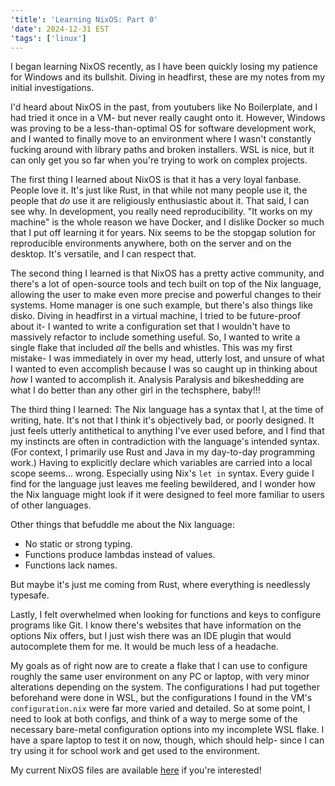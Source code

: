 ```yaml
---
'title': 'Learning NixOS: Part 0'
'date': 2024-12-31 EST
'tags': ['linux']
---
```


I began learning NixOS recently, as I have been quickly losing my patience for Windows and its bullshit. Diving in headfirst, these are my notes from my initial investigations.

<!-- more -->

I'd heard about NixOS in the past, from youtubers like No Boilerplate, and I had tried it once in a VM- but never really caught onto it. However, Windows was proving to be a less-than-optimal OS for software development work, and I wanted to finally move to an environment where I wasn't constantly fucking around with library paths and broken installers. WSL is nice, but it can only get you so far when you're trying to work on complex projects.

The first thing I learned about NixOS is that it has a very loyal fanbase. People love it. It's just like Rust, in that while not many people use it, the people that *do* use it are religiously enthusiastic about it. That said, I can see why. In development, you really need reproducibility. "It works on my machine" is the whole reason we have Docker, and I dislike Docker so much that I put off learning it for years. Nix seems to be the stopgap solution for reproducible environments anywhere, both on the server and on the desktop. It's versatile, and I can respect that.

The second thing I learned is that NixOS has a pretty active community, and there's a lot of open-source tools and tech built on top of the Nix language, allowing the user to make even more precise and powerful changes to their systems. Home manager is one such example, but there's also things like disko. Diving in headfirst in a virtual machine, I tried to be future-proof about it- I wanted to write a configuration set that I wouldn't have to massively refactor to include something useful. So, I wanted to write a single flake that included *all* the bells and whistles. This was my first mistake- I was immediately in over my head, utterly lost, and unsure of what I wanted to even accomplish because I was so caught up in thinking about *how* I wanted to accomplish it. Analysis Paralysis and bikeshedding are what I do better than any other girl in the techsphere, baby!!!

The third thing I learned: The Nix language has a syntax that I, at the time of writing, hate. It's not that I think it's objectively bad, or poorly designed. It just feels utterly antithetical to anything I've ever used before, and I find that my instincts are often in contradiction with the language's intended syntax. (For context, I primarily use Rust and Java in my day-to-day programming work.) Having to explicitly declare which variables are carried into a local scope seems... wrong. Especially using Nix's `let in` syntax. Every guide I find for the language just leaves me feeling bewildered, and I wonder how the Nix language might look if it were designed to feel more familiar to users of other languages.

Other things that befuddle me about the Nix language:

- No static or strong typing.
- Functions produce lambdas instead of values.
- Functions lack names.

But maybe it's just me coming from Rust, where everything is needlessly typesafe.

Lastly, I felt overwhelmed when looking for functions and keys to configure programs like Git. I know there's websites that have information on the options Nix offers, but I just wish there was an IDE plugin that would autocomplete them for me. It would be much less of a headache.

My goals as of right now are to create a flake that I can use to configure roughly the same user environment on any PC or laptop, with very minor alterations depending on the system. The configurations I had put together beforehand were done in WSL, but the configurations I found in the VM's `configuration.nix` were far more varied and detailed. So at some point, I need to look at both configs, and think of a way to merge some of the necessary bare-metal configuration options into my incomplete WSL flake. I have a spare laptop to test it on now, though, which should help- since I can try using it for school work and get used to the environment.

My current NixOS files are available [here](https://github.shibedrill/nixfiles) if you're interested!
